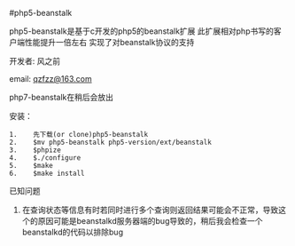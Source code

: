 #php5-beanstalk

php5-beanstalk是基于c开发的php5的beanstalk扩展 此扩展相对php书写的客户端性能提升一倍左右 实现了对beanstalk协议的支持

开发者: 风之前

email: qzfzz@163.com

php7-beanstalk在稍后会放出

安装：

```
1.    先下载(or clone)php5-beanstalk
2.    $mv php5-beanstalk php5-version/ext/beanstalk
3.    $phpize
4.    $./configure
5.    $make
6.    $make install
```

已知问题 
1. 在查询状态等信息有时若同时进行多个查询则返回结果可能会不正常，导致这个的原因可能是beanstalkd服务器端的bug导致的，稍后我会检查一个beanstalkd的代码以排除bug
